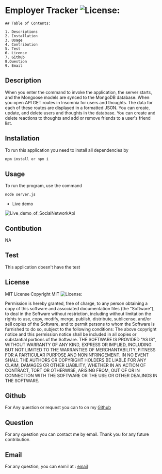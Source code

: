 
#  Employer Tracker ![License:](https://img.shields.io/badge/License-MIT-yellow.svg)


    ## Table of Contents:

    1. Descriptions
    2. Installation
    3. Usage
    4. Contribution
    5. Test
    6. License
    7. Github
    8.Question
    9. Email

 ## Description 
When you enter the command to invoke the application, the server starts, and the Mongoose models are synced to the MongoDB database. When you open API GET routes in Insomnia for users and thoughts. The data for each of these routes are displayed in a formatted JSON. You can create, update, and delete users and thoughts in the database. You can create and delete reactions to thoughts and add or remove friends to a user's friend list.

## Installation 
 To run this application you need to install all dependencies by 
 ```sh
 npm install or npm i
 ```

 ## Usage 

 To run the program, use the command 
 ```sh
node server.js
 ```

 * Live demo
  
  ![Live_demo_of_SocialNetworkApi](./Assets/Untitled_%20May%2029,%202022%202_52%20AM.gif)

## Contibution
NA

 ## Test
This application doesn't have the test

## License
MIT License
Copyright MIT ![License:](https://img.shields.io/badge/License-MIT-yellow.svg) 


Permission is hereby granted, free of charge, to any person obtaining a copy of this software and associated documentation files (the "Software"), to deal in the Software without restriction, including without limitation the rights to use, copy, modify, merge, publish, distribute, sublicense, and/or sell copies of the Software, and to permit persons to whom the Software is furnished to do so, subject to the following conditions:
The above copyright notice and this permission notice shall be included in all copies or substantial portions of the Software.
THE SOFTWARE IS PROVIDED "AS IS", WITHOUT WARRANTY OF ANY KIND, EXPRESS OR IMPLIED, INCLUDING BUT NOT LIMITED TO THE WARRANTIES OF MERCHANTABILITY, FITNESS FOR A PARTICULAR PURPOSE AND NONINFRINGEMENT. IN NO EVENT SHALL THE AUTHORS OR COPYRIGHT HOLDERS BE LIABLE FOR ANY CLAIM, DAMAGES OR OTHER LIABILITY, WHETHER IN AN ACTION OF CONTRACT, TORT OR OTHERWISE, ARISING FROM, OUT OF OR IN CONNECTION WITH THE SOFTWARE OR THE USE OR OTHER DEALINGS IN THE SOFTWARE.
    
## Github
For Any question or request you can to on my [Github](https://github.com/Abou2022)

## Question
For any question you can contact me by email. Thank you for any future contribution.

## Email
For any question, you can eamil at : 
[email](mailto:syllabakary2002@gmail.com)
    
